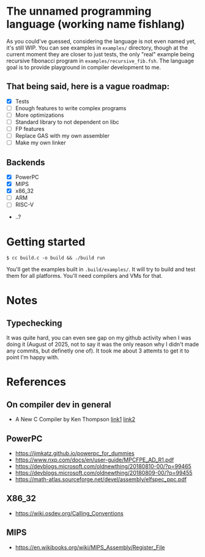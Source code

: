 # The unnamed programming language (working name fishlang)
As you could've guessed, considering the language is not even named yet, it's
still WIP. You can see examples in `examples/` directory, though at the current
moment they are closer to just tests, the only "real" example being recursive fibonacci
program in `examples/recursive_fib.fsh`. The language goal is to provide playground in
compiler development to me. <br>
## That being said, here is a vague roadmap:
- [x] Tests
- [ ] Enough features to write complex programs
- [ ] More optimizations
- [ ] Standard library to not dependent on libc
- [ ] FP features
- [ ] Replace GAS with my own assembler
- [ ] Make my own linker
## Backends
- [x] PowerPC
- [x] MIPS
- [x] x86_32
- [ ] ARM
- [ ] RISC-V
- ..?
# Getting started
```shell
$ cc build.c -o build && ./build run
```
You'll get the examples built in `.build/examples/`. It will try to build and test them for all platforms. You'll need compilers and VMs for that.

# Notes
## Typechecking
It was quite hard, you can even see gap on my github activity when I was doing it
(August of 2025, not to say it was the only reason why I didn't made any commits, but definetly one of).
It took me about 3 attemts to get it to point I'm happy with.

# References
## On compiler dev in general
- A New C Compiler by Ken Thompson [link1](https://c9x.me/compile/bib/new-c.pdf) [link2](https://doc.cat-v.org/bell_labs/new_c_compilers/new_c_compiler.pdf)
## PowerPC
- https://jimkatz.github.io/powerpc_for_dummies
- https://www.nxp.com/docs/en/user-guide/MPCFPE_AD_R1.pdf
- https://devblogs.microsoft.com/oldnewthing/20180810-00/?p=99465
- https://devblogs.microsoft.com/oldnewthing/20180809-00/?p=99455
- https://math-atlas.sourceforge.net/devel/assembly/elfspec_ppc.pdf
## X86_32
- https://wiki.osdev.org/Calling_Conventions
## MIPS
- https://en.wikibooks.org/wiki/MIPS_Assembly/Register_File
